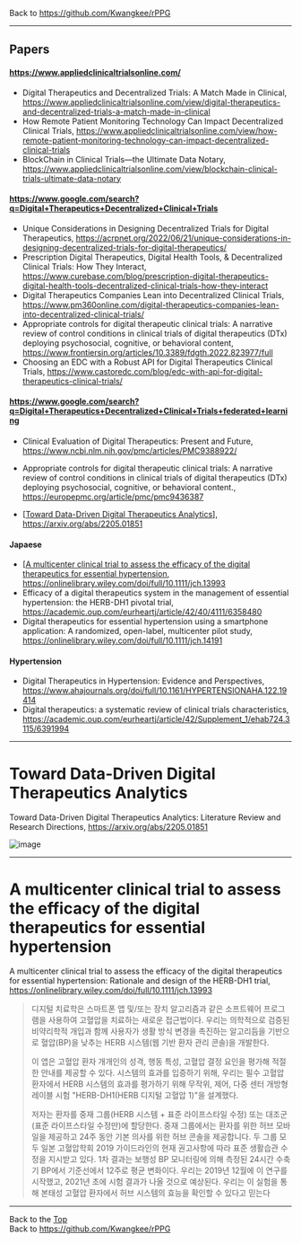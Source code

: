 Back to https://github.com/Kwangkee/rPPG
***

## Papers

#### https://www.appliedclinicaltrialsonline.com/ 
- Digital Therapeutics and Decentralized Trials: A Match Made in Clinical, https://www.appliedclinicaltrialsonline.com/view/digital-therapeutics-and-decentralized-trials-a-match-made-in-clinical
- How Remote Patient Monitoring Technology Can Impact Decentralized Clinical Trials, https://www.appliedclinicaltrialsonline.com/view/how-remote-patient-monitoring-technology-can-impact-decentralized-clinical-trials
- BlockChain in Clinical Trials—the Ultimate Data Notary, https://www.appliedclinicaltrialsonline.com/view/blockchain-clinical-trials-ultimate-data-notary 

#### https://www.google.com/search?q=Digital+Therapeutics+Decentralized+Clinical+Trials
- Unique Considerations in Designing Decentralized Trials for Digital Therapeutics, https://acrpnet.org/2022/06/21/unique-considerations-in-designing-decentralized-trials-for-digital-therapeutics/
- Prescription Digital Therapeutics, Digital Health Tools, & Decentralized Clinical Trials: How They Interact, https://www.curebase.com/blog/prescription-digital-therapeutics-digital-health-tools-decentralized-clinical-trials-how-they-interact 
- Digital Therapeutics Companies Lean into Decentralized Clinical Trials, https://www.pm360online.com/digital-therapeutics-companies-lean-into-decentralized-clinical-trials/
- Appropriate controls for digital therapeutic clinical trials: A narrative review of control conditions in clinical trials of digital therapeutics (DTx) deploying psychosocial, cognitive, or behavioral content, https://www.frontiersin.org/articles/10.3389/fdgth.2022.823977/full
- Choosing an EDC with a Robust API for Digital Therapeutics Clinical Trials, https://www.castoredc.com/blog/edc-with-api-for-digital-therapeutics-clinical-trials/ 

#### https://www.google.com/search?q=Digital+Therapeutics+Decentralized+Clinical+Trials+federated+learning

#### 
- Clinical Evaluation of Digital Therapeutics: Present and Future, https://www.ncbi.nlm.nih.gov/pmc/articles/PMC9388922/
- Appropriate controls for digital therapeutic clinical trials: A narrative review of control conditions in clinical trials of digital therapeutics (DTx) deploying psychosocial, cognitive, or behavioral content., https://europepmc.org/article/pmc/pmc9436387

- [[Toward Data-Driven Digital Therapeutics Analytics](https://github.com/Kwangkee/rPPG/blob/main/dtx.md#toward-data-driven-digital-therapeutics-analytics)], https://arxiv.org/abs/2205.01851

#### Japaese
- [[A multicenter clinical trial to assess the efficacy of the digital therapeutics for essential hypertension](https://github.com/Kwangkee/rPPG/blob/main/dtx.md#a-multicenter-clinical-trial-to-assess-the-efficacy-of-the-digital-therapeutics-for-essential-hypertension), https://onlinelibrary.wiley.com/doi/full/10.1111/jch.13993
- Efficacy of a digital therapeutics system in the management of essential hypertension: the HERB-DH1 pivotal trial, https://academic.oup.com/eurheartj/article/42/40/4111/6358480 
- Digital therapeutics for essential hypertension using a smartphone application: A randomized, open-label, multicenter pilot study, https://onlinelibrary.wiley.com/doi/full/10.1111/jch.14191

#### Hypertension
- Digital Therapeutics in Hypertension: Evidence and Perspectives, https://www.ahajournals.org/doi/full/10.1161/HYPERTENSIONAHA.122.19414
- Digital therapeutics: a systematic review of clinical trials characteristics, https://academic.oup.com/eurheartj/article/42/Supplement_1/ehab724.3115/6391994 




***
# Toward Data-Driven Digital Therapeutics Analytics
Toward Data-Driven Digital Therapeutics Analytics: Literature Review and Research Directions, https://arxiv.org/abs/2205.01851


![image](https://user-images.githubusercontent.com/109835677/193605826-7d109ae2-f4ac-4eaa-96b4-2381bbb0b2c0.png)

***
# A multicenter clinical trial to assess the efficacy of the digital therapeutics for essential hypertension
A multicenter clinical trial to assess the efficacy of the digital therapeutics for essential hypertension: Rationale and design of the HERB-DH1 trial, https://onlinelibrary.wiley.com/doi/full/10.1111/jch.13993

>디지털 치료학은 스마트폰 앱 및/또는 장치 알고리즘과 같은 소프트웨어 프로그램을 사용하여 고혈압을 치료하는 새로운 접근법이다. 우리는 의학적으로 검증된 비약리학적 개입과 함께 사용자가 생활 방식 변경을 촉진하는 알고리듬을 기반으로 혈압(BP)을 낮추는 HERB 시스템(웹 기반 환자 관리 콘솔)을 개발한다.
>
>이 앱은 고혈압 환자 개개인의 성격, 행동 특성, 고혈압 결정 요인을 평가해 적절한 안내를 제공할 수 있다. 시스템의 효과를 입증하기 위해, 우리는 필수 고혈압 환자에서 HERB 시스템의 효과를 평가하기 위해 무작위, 제어, 다중 센터 개방형 레이블 시험 "HERB-DH1(HERB 디지털 고혈압 1)"을 설계했다.
>
>저자는 환자를 중재 그룹(HERB 시스템 + 표준 라이프스타일 수정) 또는 대조군(표준 라이프스타일 수정만)에 할당한다. 중재 그룹에서는 환자를 위한 허브 모바일을 제공하고 24주 동안 기본 의사를 위한 허브 콘솔을 제공합니다. 두 그룹 모두 일본 고혈압학회 2019 가이드라인의 현재 권고사항에 따라 표준 생활습관 수정을 지시받고 있다. 1차 결과는 보행성 BP 모니터링에 의해 측정된 24시간 수축기 BP에서 기준선에서 12주로 평균 변화이다. 우리는 2019년 12월에 이 연구를 시작했고, 2021년 초에 시험 결과가 나올 것으로 예상된다. 우리는 이 실험을 통해 본태성 고혈압 환자에서 허브 시스템의 효능을 확인할 수 있다고 믿는다


***
Back to the [Top](#papers)  
Back to https://github.com/Kwangkee/rPPG
